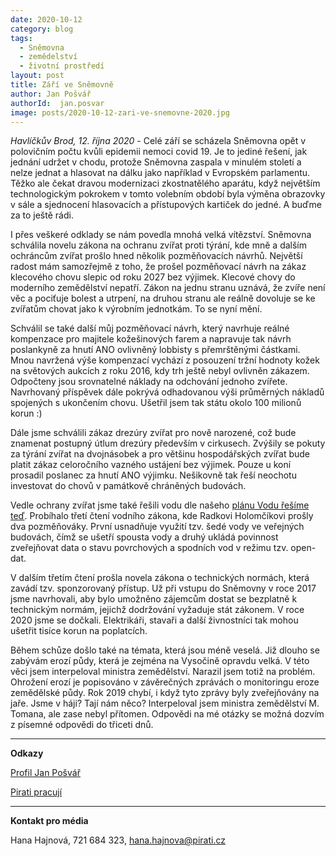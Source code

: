 ```yaml
---
date: 2020-10-12
category: blog
tags:
  - Sněmovna
  - zemědelství 
  - životní prostředí
layout: post
title: Září ve Sněmovně 
author: Jan Pošvář
authorId:  jan.posvar
image: posts/2020-10-12-zari-ve-snemovne-2020.jpg
---
```


*Havlíčkův Brod, 12. října 2020* - Celé září se scházela Sněmovna opět v polovičním počtu kvůli epidemii nemoci covid 19. Je to jediné řešení, jak jednání udržet v chodu, protože Sněmovna zaspala v minulém století a nelze jednat a hlasovat na dálku jako například v Evropském parlamentu. Těžko ale čekat dravou modernizaci zkostnatělého aparátu, když největším technologickým pokrokem v tomto volebním období byla výměna obrazovky v sále a sjednocení hlasovacích a přístupových kartiček do jedné. A buďme za to ještě rádi.

I přes veškeré odklady se nám povedla mnohá velká vítězství. Sněmovna schválila novelu zákona na ochranu zvířat proti týrání, kde mně a dalším ochráncům zvířat prošlo hned několik pozměňovacích návrhů. Největší radost mám samozřejmě z toho, že prošel pozměňovací návrh na zákaz klecového chovu slepic od roku 2027 bez výjimek. Klecové chovy do moderního zemědělství nepatří. Zákon na jednu stranu uznává, že zvíře není věc a pociťuje bolest a utrpení, na druhou stranu ale reálně dovoluje se ke zvířatům chovat jako k výrobním jednotkám. To se nyní mění.

Schválil se také další můj pozměňovací návrh, který navrhuje reálné kompenzace pro majitele kožešinových farem a napravuje tak návrh poslankyně za hnutí ANO ovlivněný lobbisty s přemrštěnými částkami. Mnou navržená výše kompenzací vychází z posouzení tržní hodnoty kožek na světových aukcích z roku 2016, kdy trh ještě nebyl ovlivněn zákazem. Odpočteny jsou srovnatelné náklady na odchování jednoho zvířete. Navrhovaný příspěvek dále pokrývá odhadovanou výši průměrných nákladů spojených s ukončením chovu. Ušetřil jsem tak státu okolo 100 milionů korun :)  

Dále jsme schválili zákaz drezúry zvířat pro nově narozené, což bude znamenat postupný útlum drezúry především v cirkusech. Zvýšily se pokuty za týrání zvířat na dvojnásobek a pro většinu hospodářských zvířat bude platit zákaz celoročního vazného ustájení bez výjimek. Pouze u koní prosadil poslanec za hnutí ANO výjimku. Nešikovně tak řeší neochotu investovat do chovů v památkově chráněných budovách. 
 
Vedle ochrany zvířat jsme také řešili vodu dle našeho [plánu Vodu řešíme teď](http://voda.pirati.cz). Probíhalo třetí čtení vodního zákona, kde Radkovi Holomčíkovi prošly dva pozměňováky. První usnadňuje využití tzv. šedé vody ve veřejných budovách, čímž se ušetří spousta vody a druhý ukládá povinnost zveřejňovat data o stavu povrchových a spodních vod v režimu tzv. open-dat.

V dalším třetím čtení prošla novela zákona o technických normách, která zavádí tzv. sponzorovaný přístup. Už při vstupu do Sněmovny v roce 2017 jsme navrhovali, aby bylo umožněno zájemcům dostat se bezplatně k technickým normám, jejichž dodržování vyžaduje stát zákonem. V roce 2020 jsme se dočkali. Elektrikáři, stavaři a další živnostníci tak mohou ušetřit tisíce korun na poplatcích.

Během schůze došlo také na témata, která jsou méně veselá. Již dlouho se zabývám erozí půdy, která je zejména na Vysočině opravdu velká. V této věci jsem interpeloval ministra zemědělství. Narazil jsem totiž na problém. Ohrožení erozí je popisováno v závěrečných zprávách o monitoringu eroze zemědělské půdy. Rok 2019 chybí, i když tyto zprávy byly zveřejňovány na jaře. Jsme v háji? Tají nám něco? Interpeloval jsem ministra zemědělství M. Tomana, ale zase nebyl přítomen. Odpovědi na mé otázky se možná dozvím z písemné odpovědi do třiceti dnů.

---

**Odkazy**

[Profil Jan Pošvář](https://www.pirati.cz/lide/jan-posvar)

[Pirati pracují](https://piratipracuji.cz)
 
---

**Kontakt pro média**

Hana Hajnová, 721 684 323, <hana.hajnova@pirati.cz>
